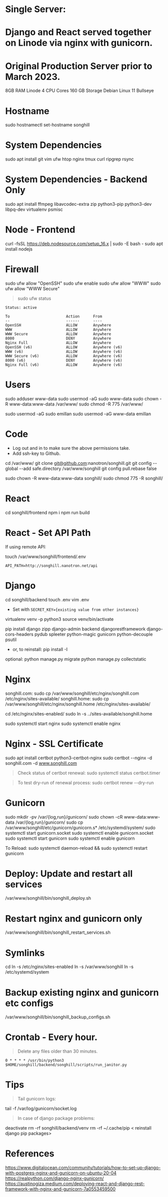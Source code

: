 # Single Server:
#
# Django and React served together on Linode via nginx with gunicorn.

# Original Production Server prior to March 2023.

8GB RAM Linode 
4 CPU Cores
160 GB Storage
Debian Linux 11 Bullseye

# Hostname

sudo hostnamectl set-hostname songhill

# System Dependencies

sudo apt install git vim ufw htop nginx tmux curl ripgrep rsync

# System Dependencies - Backend Only

sudo apt install ffmpeg libavcodec-extra zip python3-pip python3-dev libpq-dev virtualenv psmisc

# Node - Frontend

curl -fsSL https://deb.nodesource.com/setup_16.x | sudo -E bash -
sudo apt install nodejs

# Firewall

sudo ufw allow "OpenSSH"
sudo ufw enable
sudo ufw allow "WWW"
sudo ufw allow "WWW Secure"

> sudo ufw status

```
Status: active

To                         Action      From
--                         ------      ----
OpenSSH                    ALLOW       Anywhere                  
WWW                        ALLOW       Anywhere                  
WWW Secure                 ALLOW       Anywhere                  
8000                       DENY        Anywhere                  
Nginx Full                 ALLOW       Anywhere                  
OpenSSH (v6)               ALLOW       Anywhere (v6)             
WWW (v6)                   ALLOW       Anywhere (v6)             
WWW Secure (v6)            ALLOW       Anywhere (v6)             
8000 (v6)                  DENY        Anywhere (v6)             
Nginx Full (v6)            ALLOW       Anywhere (v6)
```

# Users

sudo adduser www-data
sudo usermod -aG sudo www-data
sudo chown -R www-data:www-data /var/www/
sudo chmod -R 775 /var/www/

sudo usermod -aG sudo emillan
sudo usermod -aG www-data emillan

# Code
- Log out and in to make sure the above permissions take.
- Add ssh-key to Github.

cd /var/www/
git clone git@github.com:nanotron/songhill.git
git config --global --add safe.directory /var/www/songhill
git config pull.rebase false

sudo chown -R www-data:www-data songhill/
sudo chmod 775 -R songhill/

# React

cd songhill/frontend
npm i
npm run build

# React - Set API Path

If using remote API:

touch /var/www/songhill/frontend/.env

```
API_PATH=http://songhill.nanotron.net/api
```

# Django

cd songhill/backend
touch .env
vim .env
- Set with `SECRET_KEY={existing value from other instances}`

virtualenv venv -p python3
source venv/bin/activate

pip install django zipp django-admin backend djangorestframework django-cors-headers pydub spleeter python-magic gunicorn python-decouple psutil
  - or, to reinstall: pip install -I <above packages>

optional: python manage.py migrate
python manage.py collectstatic

# Nginx

songhill.com: sudo cp /var/www/songhill/etc/nginx/songhill.com /etc/nginx/sites-available/
songhill.home: sudo cp /var/www/songhill/etc/nginx/songhill.home /etc/nginx/sites-available/

cd /etc/nginx/sites-enabled/
sudo ln -s ../sites-available/songhill.home

sudo systemctl start nginx
sudo systemctl enable nginx

# Nginx - SSL Certificate

sudo apt install certbot python3-certbot-nginx
sudo certbot --nginx -d songhill.com -d www.songhill.com

> Check status of certbot renewal:
sudo systemctl status certbot.timer

> To test dry-run of renewal process:
sudo certbot renew --dry-run

# Gunicorn

sudo mkdir -pv /var/{log,run}/gunicorn/
sudo chown -cR www-data:www-data /var/{log,run}/gunicorn/
sudo cp /var/www/songhill/etc/gunicorn/gunicorn.s* /etc/systemd/system/
sudo systemctl start gunicorn.socket
sudo systemctl enable gunicorn.socket
sudo systemctl start gunicorn
sudo systemctl enable gunicorn

To Reload:
sudo systemctl daemon-reload && sudo systemctl restart gunicorn

# Deploy: Update and restart all services

/var/www/songhill/bin/songhill_deploy.sh

# Restart nginx and gunicorn only

/var/www/songhill/bin/songhill_restart_services.sh

# Symlinks

cd
ln -s /etc/nginx/sites-enabled
ln -s /var/www/songhill
ln -s /etc/systemd/system

# Backup existing nginx and gunicorn etc configs

/var/www/songhill/bin/songhill_backup_configs.sh

# Crontab - Every hour.
> Delete any files older than 30 minutes.
```
0 * * * * /usr/bin/python3 $HOME/songhill/backend/songhill/scripts/run_janitor.py
```

# Tips

> Tail gunicorn logs:

tail -f /var/log/gunicorn/socket.log

> In case of django package problems:

deactivate
rm -rf songhill/backend/venv
rm -rf ~/.cache/pip
< reinstall django pip packages>

# References

https://www.digitalocean.com/community/tutorials/how-to-set-up-django-with-postgres-nginx-and-gunicorn-on-ubuntu-20-04
https://realpython.com/django-nginx-gunicorn/
https://austinogiza.medium.com/deploying-react-and-django-rest-framework-with-nginx-and-gunicorn-7a0553459500
